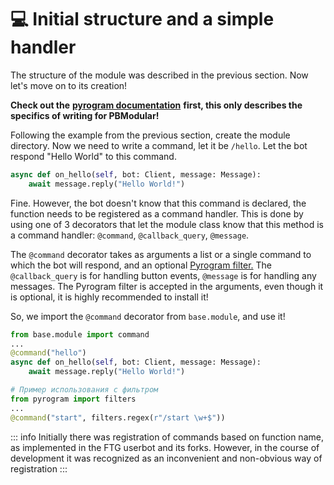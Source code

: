 # 💻 Initial structure and a simple handler

The structure of the module was described in the previous section. Now let's move on to its creation!

**Check out the** [**pyrogram documentation**](https://docs.pyrogram.org/) **first, this only describes the specifics of writing for PBModular!**

Following the example from the previous section, create the module directory. Now we need to write a command, let it be `/hello`. Let the bot respond "Hello World" to this command.

```python
async def on_hello(self, bot: Client, message: Message):
    await message.reply("Hello World!")
```

Fine. However, the bot doesn't know that this command is declared, the function needs to be registered as a command handler. This is done by using one of 3 decorators that let the module class know that this method is a command handler: `@command`, `@callback_query`, `@message`.

The `@command` decorator takes as arguments a list or a single command to which the bot will respond, and an optional [Pyrogram filter.](https://docs.pyrogram.org/topics/use-filters) The `@callback_query` is for handling button events, `@message` is for handling any messages. The Pyrogram filter is accepted in the arguments, even though it is optional, it is highly recommended to install it!

So, we import the `@command` decorator from `base.module`, and use it!

```python
from base.module import command
...
@command("hello")
async def on_hello(self, bot: Client, message: Message):
    await message.reply("Hello World!")

# Пример использования с фильтром
from pyrogram import filters
...
@command("start", filters.regex(r"/start \w+$"))
```
::: info
Initially there was registration of commands based on function name, as implemented in the FTG userbot and its forks. However, in the course of development it was recognized as an inconvenient and non-obvious way of registration
:::
